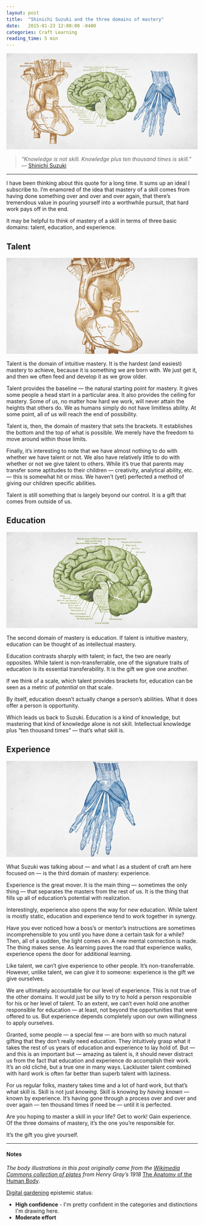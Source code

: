 ```yaml
---
layout: post
title:  "Shinichi Suzuki and the three domains of mastery"
date:   2015-01-23 12:00:00 -0400
categories: Craft Learning
reading_time: 5 min
---
```


![Old anatomical textbook prints of a heart, brain, and hand](/assets/img/suzuki-hero.jpeg)

> _“Knowledge is not skill. Knowledge plus ten thousand times is skill.”_   
> — [Shinichi Suzuki](http://en.wikipedia.org/wiki/Shinichi_Suzuki_(violinist))

---

<p class="dropCap">I have been thinking about this quote for a long time. It sums up an ideal I subscribe to. I’m enamored of the idea that mastery of a skill comes from having done something over and over and over again, that there’s tremendous value in pouring yourself into a worthwhile pursuit, that hard work pays off in the end.</p>

It may be helpful to think of mastery of a skill in terms of three basic domains: talent, education, and experience.

## Talent

![An old anatomical textbook print of a heart](/assets/img/suzuki-heart.jpeg)

Talent is the domain of intuitive mastery. It is the hardest (and easiest) mastery to achieve, because it is something we are born with. We just get it, and then we often feed and develop it as we grow older.

Talent provides the baseline — the natural starting point for mastery. It gives some people a head start in a particular area. It also provides the ceiling for mastery. Some of us, no matter how hard we work, will never attain the heights that others do. We as humans simply do not have limitless ability. At some point, all of us will reach the end of possibility.

Talent is, then, the domain of mastery that sets the brackets. It establishes the bottom and the top of what is possible. We merely have the freedom to move around within those limits.

Finally, it’s interesting to note that we have almost nothing to do with whether we have talent or not. We also have relatively little to do with whether or not we give talent to others. While it’s true that parents may transfer some aptitudes to their children — creativity, analytical ability, etc. — this is somewhat hit or miss. We haven’t (yet) perfected a method of giving our children specific abilities.

Talent is still something that is largely beyond our control. It is a gift that comes from outside of us.

## Education

![An old anatomical textbook print of a brain](/assets/img/suzuki-brain.jpeg)

The second domain of mastery is education. If talent is intuitive mastery, education can be thought of as intellectual mastery.

Education contrasts sharply with talent; in fact, the two are nearly opposites. While talent is non-transferrable, one of the signature traits of education is its essential transferability. It is the gift we give one another.

If we think of a scale, which talent provides brackets for, education can be seen as a metric of _potential_ on that scale.

By itself, education doesn’t actually change a person’s abilities. What it does offer a person is opportunity.

Which leads us back to Suzuki. Education is a kind of knowledge, but mastering that kind of knowledge alone is not skill. Intellectual knowledge plus “ten thousand times” — that’s what skill is.

## Experience

![An old anatomical textbook print of a hand](/assets/img/suzuki-hand.jpeg)

What Suzuki was talking about — and what I as a student of craft am here focused on — is the third domain of mastery: experience.

Experience is the great mover. It is the main thing — sometimes the only thing — that separates the masters from the rest of us. It is the thing that fills up all of education’s potential with realization.

Interestingly, experience also opens the way for new education. While talent is mostly static, education and experience tend to work together in synergy.

Have you ever noticed how a boss’s or mentor’s instructions are sometimes incomprehensible to you until you have done a certain task for a while? Then, all of a sudden, the light comes on. A new mental connection is made. The thing makes sense. As learning paves the road that experience walks, experience opens the door for additional learning.

Like talent, we can’t give experience to other people. It’s non-transferrable. However, unlike talent, we can give it to someone: experience is the gift we give ourselves.

We are ultimately accountable for our level of experience. This is not true of the other domains. It would just be silly to try to hold a person responsible for his or her level of talent. To an extent, we can’t even hold one another responsible for education — at least, not beyond the opportunities that were offered to us. But experience depends completely upon our own willingness to apply ourselves.

Granted, some people — a special few — are born with so much natural gifting that they don’t really need education. They intuitively grasp what it takes the rest of us years of education and experience to lay hold of. But — and this is an important but — amazing as talent is, it should never distract us from the fact that education and experience do accomplish their work.
It’s an old cliché, but a true one in many ways. Lackluster talent combined with hard work is often far better than superb talent with laziness.

For us regular folks, mastery takes time and a lot of hard work, but that’s what skill is. Skill is not just _knowing_. Skill is knowing by _having known_ — known by experience. It’s having gone through a process over and over and over again — ten thousand times if need be — until it is perfected.

Are you hoping to master a skill in your life? Get to work! Gain experience. Of the three domains of mastery, it’s the one you’re responsible for.

It’s the gift you give yourself.

---

#### Notes

_The body illustrations in this post originally came from the [Wikimedia Commons collection of plates](http://commons.wikimedia.org/wiki/Category:Gray's_Anatomy_plates) from Henry Gray’s 1918_ [The Anatomy of the Human Body](http://en.wikipedia.org/wiki/Gray%27s_Anatomy).

[Digital gardening](https://maggieappleton.com/garden-history) epistemic status:

- <strong>High confidence</strong> - I'm pretty confident in the categories and distinctions I'm drawing here.
- <strong>Moderate effort</strong>
 